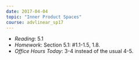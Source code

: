 ```yaml
---
date: 2017-04-04
topic: "Inner Product Spaces"
course: advlinear_sp17
---
```


- *Reading*: 5.1
- *Homework*: Section 5.1: #1.1-1.5, 1.8.
- *Office Hours Today*: 3-4 instead of the usual 4-5.
